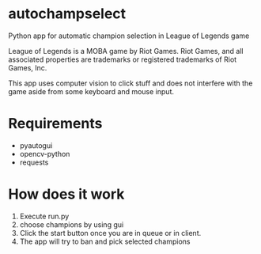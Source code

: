 # autochampselect
Python app for automatic champion selection in League of Legends game

League of Legends is a MOBA game by Riot Games. Riot Games, and all associated properties are trademarks or registered trademarks of Riot Games, Inc.

This app uses computer vision to click stuff and does not interfere with the game aside from some keyboard and mouse input.
# Requirements
- pyautogui
- opencv-python
- requests
# How does it work
1. Execute run.py
2. choose champions by using gui
3. Click the start button once you are in queue or in client.
4. The app will try to ban and pick selected champions
